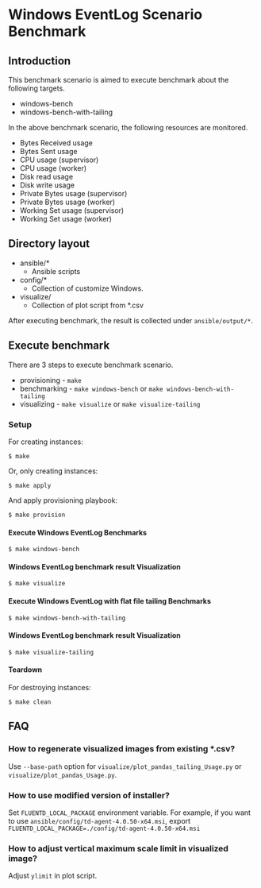 # Windows EventLog Scenario Benchmark

## Introduction

This benchmark scenario is aimed to execute benchmark about the following targets.

* windows-bench
* windows-bench-with-tailing

In the above benchmark scenario, the following resources are monitored.

* Bytes Received usage
* Bytes Sent usage
* CPU usage (supervisor)
* CPU usage (worker)
* Disk read usage
* Disk write usage
* Private Bytes usage (supervisor)
* Private Bytes usage (worker)
* Working Set usage (supervisor)
* Working Set usage (worker)

## Directory layout

* ansible/*
  * Ansible scripts
* config/*
  * Collection of customize Windows.
* visualize/
  * Collection of plot script from *.csv

After executing benchmark, the result is collected under `ansible/output/*`.

## Execute benchmark


There are 3 steps to execute benchmark scenario.

* provisioning -  `make`
* benchmarking -  `make windows-bench` or `make windows-bench-with-tailing`
* visualizing - `make visualize` or `make visualize-tailing`

### Setup

For creating instances:

```
$ make
```

Or, only creating instances:

```
$ make apply
```

And apply provisioning playbook:

```
$ make provision
```

#### Execute Windows EventLog Benchmarks

```
$ make windows-bench
```

#### Windows EventLog benchmark result Visualization

```
$ make visualize
```

#### Execute Windows EventLog with flat file tailing Benchmarks

```
$ make windows-bench-with-tailing
```

#### Windows EventLog benchmark result Visualization

```
$ make visualize-tailing
```

#### Teardown

For destroying instances:

```
$ make clean
```

## FAQ

### How to regenerate visualized images from existing *.csv?

Use `--base-path` option for `visualize/plot_pandas_tailing_Usage.py` or `visualize/plot_pandas_Usage.py`.

### How to use modified version of installer?

Set `FLUENTD_LOCAL_PACKAGE` environment variable.
For example, if you want to use `ansible/config/td-agent-4.0.50-x64.msi`, export `FLUENTD_LOCAL_PACKAGE=./config/td-agent-4.0.50-x64.msi`

### How to adjust vertical maximum scale limit in visualized image?

Adjust `ylimit` in plot script.

